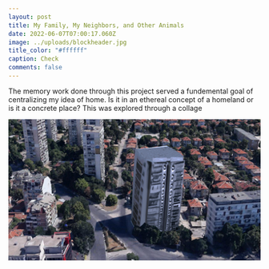 ```yaml
---
layout: post
title: My Family, My Neighbors, and Other Animals
date: 2022-06-07T07:00:17.060Z
image: ../uploads/blockheader.jpg
title_color: "#ffffff"
caption: Check
comments: false
---
```


The memory work done through this project served a fundemental goal of centralizing my idea of home. Is it in an ethereal concept of a homeland or is it a concrete place? This was explored through a collage



![Digital/Clay Collage](../uploads/ClayDigitalPastiche.png)



